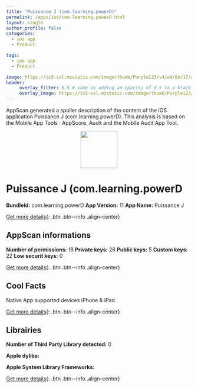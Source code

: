 ```yaml
---
title: "Puissance J (com.learning.powerD)"
permalink: /apps/ios/com.learning.powerD.html
layout: single
author_profile: false
categories: 
  - ios app 
  - Product 

tags: 
  - ios app 
  - Product 

image: https://is5-ssl.mzstatic.com/image/thumb/Purple123/v4/ad/8e/17/ad8e17cc-fe1e-1400-ff3c-67cfd532a3ab/AppIcon-0-1x_U007emarketing-0-85-220-7.png/512x512bb.jpg
header: 
     overlay_filter: 0.5 # same as adding an opacity of 0.5 to a black background
     overlay_image: https://is5-ssl.mzstatic.com/image/thumb/Purple123/v4/ad/8e/17/ad8e17cc-fe1e-1400-ff3c-67cfd532a3ab/AppIcon-0-1x_U007emarketing-0-85-220-7.png/512x512bb.jpg
---
```

AppScan generated a spoiler description of the content of the iOS application Puissance J (com.learning.powerD). This analysis is based on the Mobile App Tools : AppScore, Audit and the Mobile Audit App Tool.

  
  
<div style="text-align: center;"><img src="https://is5-ssl.mzstatic.com/image/thumb/Purple123/v4/ad/8e/17/ad8e17cc-fe1e-1400-ff3c-67cfd532a3ab/AppIcon-0-1x_U007emarketing-0-85-220-7.png/512x512bb.jpg" width="100" height="100"></div>  
  
# Puissance J (com.learning.powerD

**BundleId:** com.learning.powerD
**App Version:** 11
**App Name:** Puissance J


[Get more details](/pricing.html){: .btn .btn--info .align-center}  
  
## AppScan informations 

**Number of permissions:** 18
**Private keys:** 28
**Public keys:** 5
**Custom keys:** 22
**Low securit keys:** 0
  
[Get more details](/pricing.html){: .btn .btn--info .align-center}

## Cool Facts

Native App
supported devices iPhone & iPad
  
[Get more details](/pricing.html){: .btn .btn--info .align-center}

## Librairies 
**Number of Third Party Library detected:** 0

**Apple dylibs:**


**Apple System Library Frameworks:**


  
[Get more details](/pricing.html){: .btn .btn--info .align-center}

